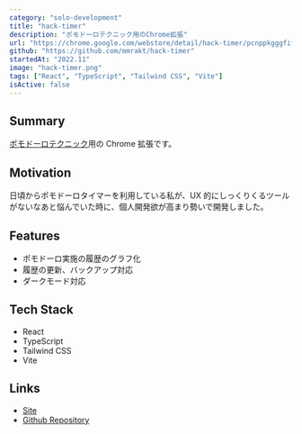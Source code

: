 ```yaml
---
category: "solo-development"
title: "hack-timer"
description: "ポモドーロテクニック用のChrome拡張"
url: "https://chrome.google.com/webstore/detail/hack-timer/pcnppkgggfifkggfbikfacnheemmlbfa/related"
github: "https://github.com/mmrakt/hack-timer"
startedAt: "2022.11"
image: "hack-timer.png"
tags: ["React", "TypeScript", "Tailwind CSS", "Vite"]
isActive: false
---
```


## Summary

[ポモドーロテクニック](https://ja.wikipedia.org/wiki/%E3%83%9D%E3%83%A2%E3%83%89%E3%83%BC%E3%83%AD%E3%83%BB%E3%83%86%E3%82%AF%E3%83%8B%E3%83%83%E3%82%AF)用の Chrome 拡張です。

## Motivation

日頃からポモドーロタイマーを利用している私が、UX 的にしっくりくるツールがないなあと悩んでいた時に、個人開発欲が高まり勢いで開発しました。

## Features

- ポモドーロ実施の履歴のグラフ化
- 履歴の更新、バックアップ対応
- ダークモード対応

## Tech Stack

- React
- TypeScript
- Tailwind CSS
- Vite

## Links

- [Site](https://chrome.google.com/webstore/detail/hack-timer/pcnppkgggfifkggfbikfacnheemmlbfa/related)
- [Github Repository](https://github.com/mmrakt/hack-timer)
